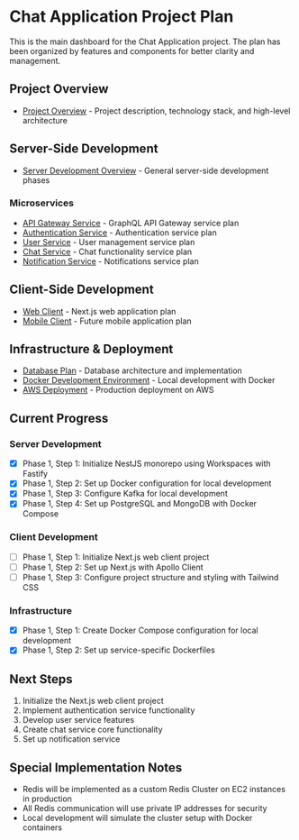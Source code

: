 # Chat Application Project Plan

This is the main dashboard for the Chat Application project. The plan has been organized by features and components for better clarity and management.

## Project Overview
- [Project Overview](PROJECT_OVERVIEW.md) - Project description, technology stack, and high-level architecture

## Server-Side Development
- [Server Development Overview](SERVER_PLAN.md) - General server-side development phases

### Microservices
- [API Gateway Service](server/API_GATEWAY_PLAN.md) - GraphQL API Gateway service plan
- [Authentication Service](server/AUTH_SERVICE_PLAN.md) - Authentication service plan
- [User Service](server/USER_SERVICE_PLAN.md) - User management service plan
- [Chat Service](server/CHAT_SERVICE_PLAN.md) - Chat functionality service plan
- [Notification Service](server/NOTIFICATION_SERVICE_PLAN.md) - Notifications service plan

## Client-Side Development
- [Web Client](client/WEB_CLIENT_PLAN.md) - Next.js web application plan
- [Mobile Client](client/MOBILE_CLIENT_PLAN.md) - Future mobile application plan

## Infrastructure & Deployment
- [Database Plan](DATABASE_PLAN.md) - Database architecture and implementation
- [Docker Development Environment](DOCKER_PLAN.md) - Local development with Docker
- [AWS Deployment](AWS_DEPLOYMENT_PLAN.md) - Production deployment on AWS

## Current Progress

### Server Development
- [x] Phase 1, Step 1: Initialize NestJS monorepo using Workspaces with Fastify
- [x] Phase 1, Step 2: Set up Docker configuration for local development
- [x] Phase 1, Step 3: Configure Kafka for local development
- [x] Phase 1, Step 4: Set up PostgreSQL and MongoDB with Docker Compose

### Client Development
- [ ] Phase 1, Step 1: Initialize Next.js web client project
- [ ] Phase 1, Step 2: Set up Next.js with Apollo Client
- [ ] Phase 1, Step 3: Configure project structure and styling with Tailwind CSS

### Infrastructure
- [x] Phase 1, Step 1: Create Docker Compose configuration for local development
- [x] Phase 1, Step 2: Set up service-specific Dockerfiles

## Next Steps
1. Initialize the Next.js web client project
2. Implement authentication service functionality
3. Develop user service features
4. Create chat service core functionality
5. Set up notification service

## Special Implementation Notes
- Redis will be implemented as a custom Redis Cluster on EC2 instances in production
- All Redis communication will use private IP addresses for security
- Local development will simulate the cluster setup with Docker containers
